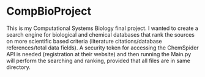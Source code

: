 # CompBioProject

This is my Computational Systems Biology final project. I wanted to create a search engine for biological and chemical databases that
rank the sources on more scientific based criteria (literature citations/database references/total data fields). A security token for
accessing the ChemSpider API is needed (registration at their website) and then running the Main.py will perform the searching and ranking,
provided that all files are in same directory.
